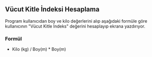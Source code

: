 ## Vücut Kitle İndeksi Hesaplama 

Program kullanıcıdan boy ve kilo değerlerini alıp aşağıdaki formüle göre kullanıcının "Vücut Kitle İndeks" değerini hesaplayıp ekrana yazdırıyor. 

### Formül

- Kilo (kg) / Boy(m) * Boy(m)
